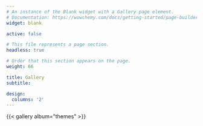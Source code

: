 ```yaml
---
# An instance of the Blank widget with a Gallery page element.
# Documentation: https://wowchemy.com/docs/getting-started/page-builder/
widget: blank

active: false

# This file represents a page section.
headless: true

# Order that this section appears on the page.
weight: 66

title: Gallery
subtitle:

design:
  columns: '2'
---
```


{{< gallery album="themes" >}}

